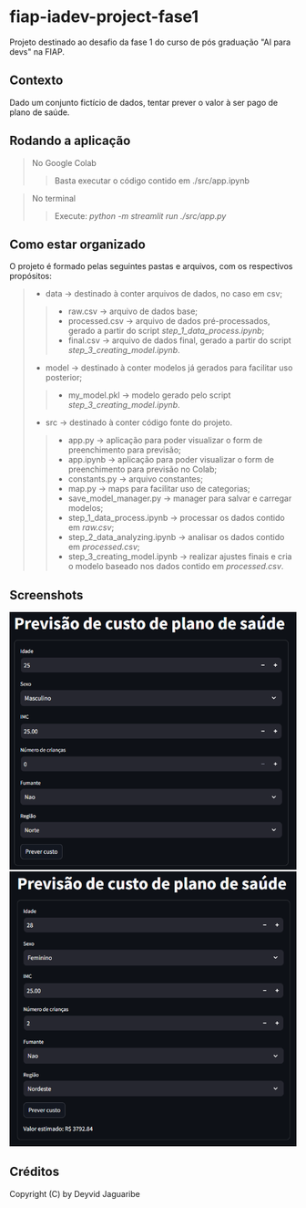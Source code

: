 # fiap-iadev-project-fase1
Projeto destinado ao desafio da fase 1 do curso de pós graduação "AI para devs" na FIAP.

## Contexto
Dado um conjunto fictício de dados, tentar prever o valor à ser pago de plano de saúde.

## Rodando a aplicação
> No Google Colab
>> Basta executar o código contido em ./src/app.ipynb

> No terminal
>> Execute: *python -m streamlit run ./src/app.py*

## Como estar organizado
O projeto é formado pelas seguintes pastas e arquivos, com os respectivos propósitos:
> - data -> destinado à conter arquivos de dados, no caso em csv;
>> - raw.csv -> arquivo de dados base;
>> - processed.csv -> arquivo de dados pré-processados, gerado a partir do script *step_1_data_process.ipynb*;
>> - final.csv -> arquivo de dados final, gerado a partir do script *step_3_creating_model.ipynb*.
> - model -> destinado à conter modelos já gerados para facilitar uso posterior;
>> - my_model.pkl -> modelo gerado pelo script *step_3_creating_model.ipynb*.
> - src -> destinado à conter código fonte do projeto.
>> - app.py -> aplicação para poder visualizar o form de preenchimento para previsão;
>> - app.ipynb -> aplicação para poder visualizar o form de preenchimento para previsão no Colab;
>> - constants.py -> arquivo constantes;
>> - map.py -> maps para facilitar uso de categorias;
>> - save_model_manager.py -> manager para salvar e carregar modelos;
>> - step_1_data_process.ipynb -> processar os dados contido em *raw.csv*;
>> - step_2_data_analyzing.ipynb -> analisar os dados contido em *processed.csv*;
>> - step_3_creating_model.ipynb -> realizar ajustes finais e cria o modelo baseado nos dados contido em *processed.csv*.

## Screenshots
![Form](./img/screenshot_1.PNG)
![Form submitted](./img/screenshot_2.PNG)

## Créditos
Copyright (C) by Deyvid Jaguaribe
